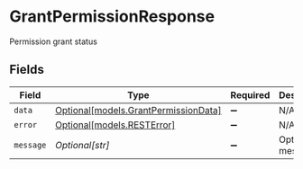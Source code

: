# GrantPermissionResponse

Permission grant status


## Fields

| Field                                                                    | Type                                                                     | Required                                                                 | Description                                                              |
| ------------------------------------------------------------------------ | ------------------------------------------------------------------------ | ------------------------------------------------------------------------ | ------------------------------------------------------------------------ |
| `data`                                                                   | [Optional[models.GrantPermissionData]](../models/grantpermissiondata.md) | :heavy_minus_sign:                                                       | N/A                                                                      |
| `error`                                                                  | [Optional[models.RESTError]](../models/resterror.md)                     | :heavy_minus_sign:                                                       | N/A                                                                      |
| `message`                                                                | *Optional[str]*                                                          | :heavy_minus_sign:                                                       | Optional message                                                         |